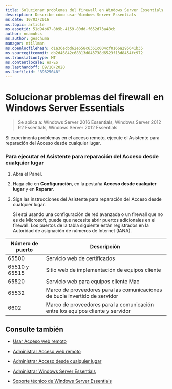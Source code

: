 ```yaml
---
title: Solucionar problemas del firewall en Windows Server Essentials
description: Describe cómo usar Windows Server Essentials
ms.date: 10/03/2016
ms.topic: article
ms.assetid: 51d94b67-8b9b-4159-80dd-f652d73a43cb
author: nnamuhcs
ms.author: geschuma
manager: mtillman
ms.openlocfilehash: d1a36ecbd62e658c6361c004cf0166a295641b35
ms.sourcegitcommit: db2d46842c68813d043738d6523f13d8454fc972
ms.translationtype: MT
ms.contentlocale: es-ES
ms.lasthandoff: 09/10/2020
ms.locfileid: "89625048"
---
```

# <a name="troubleshoot-your-firewall-in-windows-server-essentials"></a>Solucionar problemas del firewall en Windows Server Essentials

>Se aplica a: Windows Server 2016 Essentials, Windows Server 2012 R2 Essentials, Windows Server 2012 Essentials

 Si experimenta problemas en el acceso remoto, ejecute el Asistente para reparación del Acceso desde cualquier lugar.

### <a name="to-run-the-repair-anywhere-access-wizard"></a>Para ejecutar el Asistente para reparación del Acceso desde cualquier lugar

1. Abra el Panel.

2. Haga clic en **Configuración**, en la pestaña **Acceso desde cualquier lugar** y en **Reparar**.

3. Siga las instrucciones del Asistente para reparación del Acceso desde cualquier lugar.

   Si está usando una configuración de red avanzada o un firewall que no es de Microsoft, puede que necesite abrir puertos adicionales en el firewall. Los puertos de la tabla siguiente están registrados en la Autoridad de asignación de números de Internet (IANA).

|Número de puerto|Descripción|
|-----------------|-----------------|
|65500|Servicio web de certificados|
|65510 y 65515|Sitio web de implementación de equipos cliente|
|65520|Servicio web para equipos cliente Mac|
|65532|Marco de proveedores para las comunicaciones de bucle invertido de servidor|
|6602|Marco de proveedores para la comunicación entre los equipos cliente y servidor|

## <a name="see-also"></a>Consulte también

-   [Usar Acceso web remoto](../use/Use-Remote-Web-Access-in-Windows-Server-Essentials.md)

-   [Administrar Acceso web remoto](../manage/Manage-Remote-Web-Access-in-Windows-Server-Essentials.md)

-   [Administrar Acceso desde cualquier lugar](../manage/Manage-Anywhere-Access-in-Windows-Server-Essentials.md)

-   [Administrar Windows Server Essentials](../manage/Manage-Windows-Server-Essentials.md)

-   [Soporte técnico de Windows Server Essentials](../support/Support-Windows-Server-Essentials.md)

